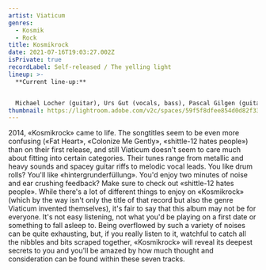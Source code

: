 ```yaml
---
artist: Viaticum
genres:
  - Kosmik
  - Rock
title: Kosmikrock
date: 2021-07-16T19:03:27.002Z
isPrivate: true
recordLabel: Self-released / The yelling light
lineup: >-
  **Current line-up:**


  Michael Locher (guitar), Urs Gut (vocals, bass), Pascal Gilgen (guitarspacenoise, clarinet, Korg Volca FM and vocals), Jonas (drums).
thumbnail: https://lightroom.adobe.com/v2c/spaces/59f5f8dfee854d0d82f331b7e74b488d/assets/b2d2040d19ac8652b450f32035582616/revisions/ac01841f540c42d0af8e27c5b59cc532/renditions/6da10ae6df1340bd70bcd0caf90ac02a
---
```

2014, «Kosmikrock» came to life. The songtitles seem to be even more confusing («Fat Heart», «Colonize Me Gently», «shittle-12 hates people») than on their first release, and still Viaticum doesn't seem to care much about fitting into certain categories. Their tunes range from metallic and heavy sounds and spacey guitar riffs to melodic vocal leads. You like drum rolls? You'll like «hintergrunderfüllung». You'd enjoy two minutes of noise and ear crushing feedback? Make sure to check out «shittle-12 hates people». While there's a lot of different things to enjoy on «Kosmikrock» (which by the way isn't only the title of that record but also the genre Viaticum invented themselves), it's fair to say that this album may not be for everyone. It's not easy listening, not what you'd be playing on a first date or something to fall asleep to. Being overflowed by such a variety of noises can be quite exhausting, but, if you really listen to it, watchful to catch all the nibbles and bits scraped together, «Kosmikrock» will reveal its deepest secrets to you and you'll be amazed by how much thought and consideration can be found within these seven tracks.